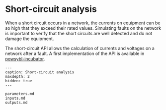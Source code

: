 # Short-circuit analysis

When a short circuit occurs in a network, the currents on equipment can be so high that they exceed their rated values.
Simulating faults on the network is important to verify that the short circuits are well detected and do not damage the equipment.

The short-circuit API allows the calculation of currents and voltages on a network after a fault.
A first implementation of the API is available in [powsybl-incubator](https://github.com/powsybl/powsybl-incubator/tree/main/simulator/short-circuit).

```{toctree}
---
caption: Short-circuit analysis
maxdepth: 2
hidden: true
---

parameters.md
inputs.md
outputs.md
```
